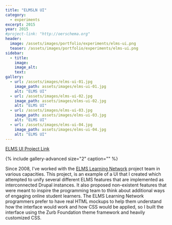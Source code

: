 ```yaml
---
title: "ELMSLN UI"
category:
  - experiments
excerpt: 2015
year: 2015
#project-link: "http://oerschema.org"
header:
  image: /assets/images/portfolio/experiments/elms-ui.png
  teaser: /assets/images/portfolio/experiments/elms-ui.png
sidebar:
  - title:
    image:
    image_alt:
    text:
gallery:
  - url: /assets/images/elms-ui-01.jpg
    image_path: assets/images/elms-ui-01.jpg
    alt: "ELMS UI"
  - url: /assets/images/elms-ui-02.jpg
    image_path: assets/images/elms-ui-02.jpg
    alt: "ELMS UI"
  - url: /assets/images/elms-ui-03.jpg
    image_path: assets/images/elms-ui-03.jpg
    alt: "ELMS UI"
  - url: /assets/images/elms-ui-04.jpg
    image_path: assets/images/elms-ui-04.jpg
    alt: "ELMS UI"
---
```

[ELMS UI Project Link](https://dmd-program.github.io/pipeline/)

{% include gallery-advanced size="2" caption="" %}

Since 2008, I've worked with the [ELMS Learning Network](https://github.com/elmsln) project team in various capacities. This project, is an example of a UI that I created which attempted to unify several different ELMS features that are implemented as interconnected Drupal instances. It also proposed non-existent features that were meant to inspire the programming team to think about additional ways of engaging online student learners. The ELMS Learning Network programmers prefer to have real HTML mockups to help them understand how the interface would work and how CSS would be applied, so I built the interface using the Zurb Foundation theme framework and heavily customized CSS.




